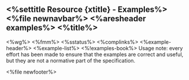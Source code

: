 &lt;%settitle Resource {xtitle} - Examples%&gt;
&lt;%file newnavbar%&gt;
&lt;%aresheader examples%&gt;
&lt;%title%&gt;
---------------

&lt;%wg%&gt;
&lt;%fmm%&gt;
&lt;%sstatus%&gt;
&lt;%complinks%&gt;
&lt;%example-header%&gt; &lt;%example-list%&gt; &lt;%!examples-book%&gt;
Usage note: every effort has been made to ensure that the examples are correct and useful, but they are not a normative part of the specification.

&lt;%file newfooter%&gt;
